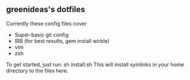 ## greenideas's dotfiles

Currently these config files cover
* Super-basic git config
* IRB (for best results, gem install wirble)
* vim
* zsh

To get started, just run:
    sh install.sh
This will install symlinks in your home directory to the files here.
